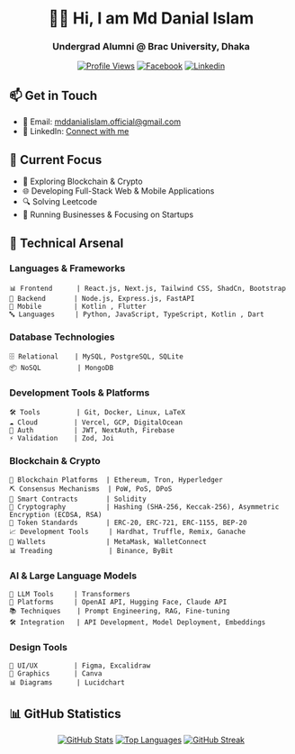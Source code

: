 <div align="center">
  
# 👨‍💻 Hi, I am Md Danial Islam

### Undergrad Alumni @ Brac University, Dhaka

[![Profile Views](https://komarev.com/ghpvc/?username=danialcodes&label=Profile%20views&color=0e75b6&style=flat)](https://github.com/danialcodes)
[![Facebook](https://img.shields.io/badge/Facebook-%231877F2.svg?logo=Facebook&logoColor=white)](https://facebook.com/danialcodes)
[![Linkedin](https://img.shields.io/badge/LinkedIn-blue?logo=linkedin&logoColor=white&style=white)](https://www.linkedin.com/in/danialcodes/)

</div>

## 📫 Get in Touch
- 📧 Email: mddanialislam.official@gmail.com
- 💼 LinkedIn: [Connect with me](https://www.linkedin.com/in/danialcodes/)
<!-- - 🌐 Portfolio: []() -->

## 🎯 Current Focus
- 🤖 Exploring Blockchain & Crypto
- 🌐 Developing Full-Stack Web & Mobile Applications
- 🔍 Solving Leetcode
- 🧩 Running Businesses & Focusing on Startups

## 💼 Technical Arsenal


### Languages & Frameworks
```
📊 Frontend      | React.js, Next.js, Tailwind CSS, ShadCn, Bootstrap
🔧 Backend       | Node.js, Express.js, FastAPI
📱 Mobile        | Kotlin , Flutter
🔤 Languages     | Python, JavaScript, TypeScript, Kotlin , Dart
```

### Database Technologies
```
🗄️ Relational    | MySQL, PostgreSQL, SQLite
📦 NoSQL         | MongoDB
```

### Development Tools & Platforms
```
🛠️ Tools         | Git, Docker, Linux, LaTeX
☁️ Cloud         | Vercel, GCP, DigitalOcean
🔐 Auth          | JWT, NextAuth, Firebase
⚡ Validation    | Zod, Joi
```

### Blockchain & Crypto
```
🔗 Blockchain Platforms  | Ethereum, Tron, Hyperledger
⛏️ Consensus Mechanisms  | PoW, PoS, DPoS 
📜 Smart Contracts       | Solidity 
🔑 Cryptography          | Hashing (SHA-256, Keccak-256), Asymmetric Encryption (ECDSA, RSA)  
💸 Token Standards       | ERC-20, ERC-721, ERC-1155, BEP-20  
📈 Development Tools     | Hardhat, Truffle, Remix, Ganache  
📡 Wallets               | MetaMask, WalletConnect
📊 Treading              | Binance, ByBit
```

### AI & Large Language Models
```
🤖 LLM Tools     | Transformers
🔧 Platforms     | OpenAI API, Hugging Face, Claude API
📚 Techniques    | Prompt Engineering, RAG, Fine-tuning
🛠️ Integration   | API Development, Model Deployment, Embeddings
```

### Design Tools
```
🎨 UI/UX         | Figma, Excalidraw  
🎯 Graphics      | Canva  
📊 Diagrams      | Lucidchart 

```

## 📊 GitHub Statistics

<div align="center">
  
[![GitHub Stats](https://github-readme-stats.vercel.app/api?username=danialcodes&show_icons=true&theme=tokyonight)](https://github.com/danialcodes)
[![Top Languages](https://github-readme-stats.vercel.app/api/top-langs/?username=danialcodes&layout=compact&theme=tokyonight)](https://github.com/danialcodes)
[![GitHub Streak](https://streak-stats.demolab.com/?user=danialcodes&theme=tokyonight)](https://github.com/danialcodes)

</div>
